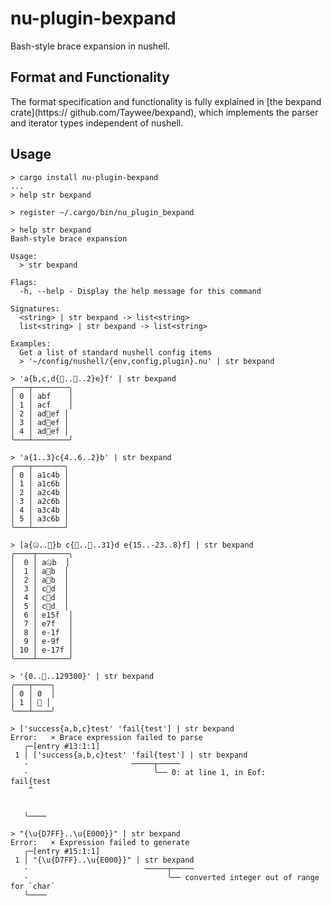 # nu-plugin-bexpand

Bash-style brace expansion in nushell.

## Format and Functionality

The format specification and functionality is fully explained in [the bexpand
crate](https:// github.com/Taywee/bexpand), which implements the parser and
iterator types independent of nushell.

## Usage

```nushell
> cargo install nu-plugin-bexpand
...
> help str bexpand

> register ~/.cargo/bin/nu_plugin_bexpand

> help str bexpand
Bash-style brace expansion

Usage:
  > str bexpand 

Flags:
  -h, --help - Display the help message for this command

Signatures:
  <string> | str bexpand -> list<string>
  list<string> | str bexpand -> list<string>

Examples:
  Get a list of standard nushell config items
  > '~/config/nushell/{env,config,plugin}.nu' | str bexpand

> 'a{b,c,d{🥰..🥴..2}e}f' | str bexpand
╭───┬────────╮
│ 0 │ abf    │
│ 1 │ acf    │
│ 2 │ ad🥰ef │
│ 3 │ ad🥲ef │
│ 4 │ ad🥴ef │
╰───┴────────╯
 
> 'a{1..3}c{4..6..2}b' | str bexpand
╭───┬───────╮
│ 0 │ a1c4b │
│ 1 │ a1c6b │
│ 2 │ a2c4b │
│ 3 │ a2c6b │
│ 4 │ a3c4b │
│ 5 │ a3c6b │
╰───┴───────╯

> [a{🤐..🤒}b c{🧛..🦜..31}d e{15..-23..8}f] | str bexpand
╭────┬───────╮
│  0 │ a🤐b  │
│  1 │ a🤑b  │
│  2 │ a🤒b  │
│  3 │ c🧛d  │
│  4 │ c🦼d  │
│  5 │ c🦝d  │
│  6 │ e15f  │
│  7 │ e7f   │
│  8 │ e-1f  │
│  9 │ e-9f  │
│ 10 │ e-17f │
╰────┴───────╯

> '{0..🧿..129300}' | str bexpand
╭───┬────╮
│ 0 │ 0  │
│ 1 │ 🥄 │
╰───┴────╯

> ['success{a,b,c}test' 'fail{test'] | str bexpand
Error:   × Brace expression failed to parse
   ╭─[entry #13:1:1]
 1 │ ['success{a,b,c}test' 'fail{test'] | str bexpand
   ·                       ─────┬─────
   ·                            ╰── 0: at line 1, in Eof:
fail{test
    ^


   ╰────

> "{\u{D7FF}..\u{E000}}" | str bexpand
Error:   × Expression failed to generate
   ╭─[entry #15:1:1]
 1 │ "{\u{D7FF}..\u{E000}}" | str bexpand
   ·                          ─────┬─────
   ·                               ╰── converted integer out of range for `char`
   ╰────
```
